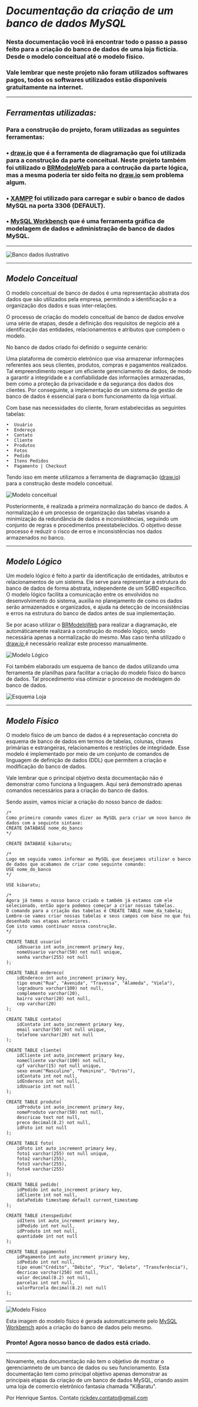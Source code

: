 # _Documentação da criação de um banco de dados MySQL_
### Nesta documentação você irá encontrar todo o passo a passo feito para a criação do banco de dados de uma loja fictícia. Desde o modelo conceitual até o modelo físico.
### Vale lembrar que neste projeto não foram utilizados softwares pagos, todos os softwares utilizados estão disponíveis gratuitamente na internet.

--------

## _Ferramentas utilizadas:_
### Para a construção do projeto, foram utilizadas as seguintes ferramentas:
###  • [draw.io](https://app.diagrams.net/) que é a ferramenta de diagramação que foi utilizada para a construção da parte conceitual. Neste projeto também foi utilizado o  [BRModeloWeb](https://www.brmodeloweb.com/lang/pt-br/index.html) para a contrução da parte lógica, mas a mesma poderia ter sido feita no [draw.io](https://app.diagrams.net/) sem problema algum.
### • [XAMPP](https://www.apachefriends.org/pt_br/index.html) foi utilizado para carregar e subir o banco de dados MySQL na porta 3306 (DEFAULT).
### • [MySQL Workbench](https://www.mysql.com/products/workbench/) que é uma ferramenta gráfica de modelagem de dados e administração de banco de dados MySQL.

--------

![Banco dados ilustrativo](bancowp.png)

--------

## _Modelo Conceitual_
O modelo conceitual de banco de dados é uma representação abstrata dos dados que são utilizados pela empresa, permitindo a identificação e a organização dos dados e suas inter-relações.

O processo de criação do modelo conceitual de banco de dados envolve uma série de etapas, desde a definição dos requisitos de negócio até a identificação das entidades, relacionamentos e atributos que compõem o modelo. 

No banco de dados criado foi definido o seguinte cenário:

Uma plataforma de comércio eletrônico que visa armazenar informações referentes aos seus clientes, produtos, compras e pagamentos realizados. Tal empreendimento requer um eficiente gerenciamento de dados, de modo a garantir a integridade e a confiabilidade das informações armazenadas, bem como a proteção da privacidade e da segurança dos dados dos clientes. Por conseguinte, a implementação de um sistema de gestão de banco de dados é essencial para o bom funcionamento da loja virtual.

Com base nas necessidades do cliente, foram estabelecidas as seguintes tabelas:

    •  Usuário
    •  Endereço
    •  Contato
    •  Cliente
    •  Produtos
    •  Fotos
    •  Pedido
    •  Itens Pedidos
    •  Pagamento | Checkout

Tendo isso em mente utilizamos a ferramenta de diagramação ([draw.io](https://app.diagrams.net/)) para a construção deste modelo conceitual.

![Modelo conceitual](modeloconceitual2.png)

Posteriormente, é realizada a primeira normalização do banco de dados. A normalização é um processo de organização das tabelas visando a minimização da redundância de dados e inconsistências, seguindo um conjunto de regras e procedimentos preestabelecidos. O objetivo desse processo é reduzir o risco de erros e inconsistências nos dados armazenados no banco.

--------

## _Modelo Lógico_
Um modelo lógico é feito a partir da identificação de entidades, atributos e relacionamentos de um sistema. Ele serve para representar a estrutura do banco de dados de forma abstrata, independente de um SGBD específico. O modelo lógico facilita a comunicação entre os envolvidos no desenvolvimento do sistema, auxilia no planejamento de como os dados serão armazenados e organizados, e ajuda na detecção de inconsistências e erros na estrutura do banco de dados antes de sua implementação.

Se por acaso utilizar o [BRModeloWeb](https://www.brmodeloweb.com/lang/pt-br/index.html) para realizar a diagramação, ele automáticamente realizará a construção do modelo lógico, sendo necessária apenas a normalização do mesmo. Mas caso tenha utilizado o [draw.io](https://app.diagrams.net/),é necessário realizar este processo manualmente.

![Modelo Lógico](modelologico.png)

Foi também elaborado um esquema de banco de dados utilizando uma ferramenta de planilhas para facilitar a criação do modelo físico do banco de dados. Tal procedimento visa otimizar o processo de modelagem do banco de dados.

![Esquema Loja](esquemabancoloja.png)

--------

## _Modelo Físico_
O modelo físico de um banco de dados é a representação concreta do esquema de banco de dados em termos de tabelas, colunas, chaves primárias e estrangeiras, relacionamentos e restrições de integridade. Esse modelo é implementado por meio de um conjunto de comandos de linguagem de definição de dados (DDL) que permitem a criação e modificação do banco de dados. 

Vale lembrar que o principal objetivo desta documentação não é demonstrar como funciona a linguagem. Aqui será demonstrado apenas comandos necessários para a criação do banco de dados. 

Sendo assim, vamos iniciar a criação do nosso banco de dados:
```
/* 
Como primeiro comando vamos dizer ao MySQL para criar um novo banco de dados com a seguinte sintaxe:
CREATE DATABASE nome_do_banco
*/
```
```
CREATE DATABASE kibaratu;
```
```
/*
Logo em seguida vamos informar ao MySQL que desejamos utilizar o banco de dados que acabamos de criar como seguinte comando:
USE nome_do_banco
*/
```
```
USE kibaratu;
```
```
/*
Agora já temos o nosso banco criado e também já estamos com ele selecionado, então agora podemos começar a criar nossas tabelas.
O comando para a criação das tabelas é CREATE TABLE nome_da_tabela;
Lembre-se vamos criar nossas tabelas e seus campos com base no que foi desenhado nas etapas anteriores.
Com isto vamos continuar nossa construção. 
*/
```
```
CREATE TABLE usuario(
    idUsuario int auto_increment primary key,
    nomeUsuario varchar(50) not null unique,
    senha varchar(255) not null
);
```
```
CREATE TABLE endereco(
    idEndereco int auto_increment primary key,
    tipo enum("Rua", "Avenida", "Travessa", "Alameda", "Viela"),
    logradouro varchar(100) not null,
    complemento varchar(20),
    bairro varchar(20) not null,
    cep varchar(20)
);
```
```
CREATE TABLE contato(
    idContato int auto_increment primary key,
    email varchar(50) not null unique,
    telefone varchar(20) not null
);
```
```
CREATE TABLE cliente(
    idCliente int auto_increment primary key,
    nomeCliente varchar(100) not null,
    cpf varchar(15) not null unique,
    sexo enum("Masculino", "Feminino", "Outros"),
    idContato int not null,
    idEndereco int not null,
    idUsuario int not null
);
```
```
CREATE TABLE produto(
    idProduto int auto_increment primary key,
    nomeProduto varchar(50) not null,
    descricao text not null,
    preco decimal(8.2) not null,
    idFoto int not null
);
```
```
CREATE TABLE foto(
    idFoto int auto_increment primary key,
    foto1 varchar(255) not null unique,
    foto2 varchar(255),
    foto3 varchar(255),
    foto4 varchar(255)
);
```
```
CREATE TABLE pedido(
    idPedido int auto_increment primary key,
    idCliente int not null,
    dataPedido timestamp default current_timestamp
);
```
```
CREATE TABLE itenspedido(
    idItens int auto_increment primary key,
    idPedido int not null,
    idProduto int not null,
    quantidade int not null
);
```
```
CREATE TABLE pagamento(
    idPagamento int auto_increment primary key,
    idPedido int not null,
    tipo enum("Crédito", "Débito", "Pix", "Boleto", "Transferência"),
    decricao varchar(250) not null,
    valor decimal(8.2) not null,
    parcelas int not null,
    valorParcela decimal(8.2) not null
);
```

-----

![Modelo Físico](modelofisico1.2.png)

Esta imagem do modelo físico é gerada automaticamente pelo [MySQL Workbench](https://www.mysql.com/products/workbench/) após a criação do banco de dados pelo mesmo.

### Pronto! Agora nosso banco de dados está criado.

------

Novamente, esta documentação não tem o objetivo de mostrar o gerenciamneto de um banco de dados ou seu funcionamento. Esta documentação tem como principal objetivo apenas demonstrar as principais etapas da criação de um banco de dados MySQL, criando assim uma loja de comercio eletrônico fantasia chamada "KiBaratu".

Por Henrique Santos. Contato rickdev.contato@gmail.com
